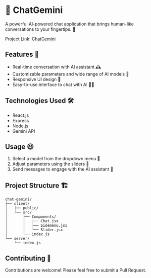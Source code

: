 # 🤖 ChatGemini

A powerful AI-powered chat application that brings human-like conversations to your fingertips. 💬

Project Link: [ChatGemini](https://chat-gemini-wine.vercel.app/)

## Features 🎉

- Real-time conversation with AI assistant 🕰️
- Customizable parameters and wide range of AI models 🔧
- Responsive UI design 📱
- Easy-to-use interface to chat with AI 👨‍💻

## Technologies Used 🛠️

- React.js
- Express
- Node.js
- Gemini API

## Usage 😃

1. Select a model from the dropdown menu 📜
2. Adjust parameters using the sliders 🧮
3. Send messages to engage with the AI assistant 📲

## Project Structure 🏗️

```
chat-gemini/
├── client/
│   ├── public/
│   └── src/
│       ├── Components/
│       │   ├── Chat.jsx
│       │   ├── Sidemenu.jsx
│       │   └── Slider.jsx
│       └── index.js
└── server/
    └── index.js
```

## Contributing 🌟

Contributions are welcome! Please feel free to submit a Pull Request. 
